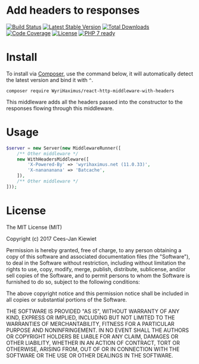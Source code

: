 # Add headers to responses

[![Build Status](https://travis-ci.org/WyriHaximus/reactphp-http-middleware-with-headers.svg?branch=master)](https://travis-ci.org/WyriHaximus/reactphp-http-middleware-with-headers)
[![Latest Stable Version](https://poser.pugx.org/WyriHaximus/react-http-middleware-with-headers/v/stable.png)](https://packagist.org/packages/WyriHaximus/react-http-middleware-with-headers)
[![Total Downloads](https://poser.pugx.org/WyriHaximus/react-http-middleware-with-headers/downloads.png)](https://packagist.org/packages/WyriHaximus/react-http-middleware-with-headers)
[![Code Coverage](https://scrutinizer-ci.com/g/WyriHaximus/reactphp-http-middleware-with-headers/badges/coverage.png?b=master)](https://scrutinizer-ci.com/g/WyriHaximus/reactphp-http-middleware-with-headers/?branch=master)
[![License](https://poser.pugx.org/WyriHaximus/react-http-middleware-with-headers/license.png)](https://packagist.org/packages/WyriHaximus/react-http-middleware-with-headers)
[![PHP 7 ready](http://php7ready.timesplinter.ch/WyriHaximus/reactphp-http-middleware-with-headers/badge.svg)](https://travis-ci.org/WyriHaximus/reactphp-http-middleware-with-headers)

# Install

To install via [Composer](http://getcomposer.org/), use the command below, it will automatically detect the latest version and bind it with `^`.

```
composer require WyriHaximus/react-http-middleware-with-headers
```

This middleware adds all the headers passed into the constructor to the responses flowing through this middleware.

# Usage

```php
$server = new Server(new MiddlewareRunner([
    /** Other middleware */
    new WithHeadersMiddleware([
        'X-Powered-By' => 'wyrihaximus.net (11.0.33)',
        'X-nanananana' => 'Batcache',
    ]),
    /** Other middleware */
]));
```

# License

The MIT License (MIT)

Copyright (c) 2017 Cees-Jan Kiewiet

Permission is hereby granted, free of charge, to any person obtaining a copy
of this software and associated documentation files (the "Software"), to deal
in the Software without restriction, including without limitation the rights
to use, copy, modify, merge, publish, distribute, sublicense, and/or sell
copies of the Software, and to permit persons to whom the Software is
furnished to do so, subject to the following conditions:

The above copyright notice and this permission notice shall be included in all
copies or substantial portions of the Software.

THE SOFTWARE IS PROVIDED "AS IS", WITHOUT WARRANTY OF ANY KIND, EXPRESS OR
IMPLIED, INCLUDING BUT NOT LIMITED TO THE WARRANTIES OF MERCHANTABILITY,
FITNESS FOR A PARTICULAR PURPOSE AND NONINFRINGEMENT. IN NO EVENT SHALL THE
AUTHORS OR COPYRIGHT HOLDERS BE LIABLE FOR ANY CLAIM, DAMAGES OR OTHER
LIABILITY, WHETHER IN AN ACTION OF CONTRACT, TORT OR OTHERWISE, ARISING FROM,
OUT OF OR IN CONNECTION WITH THE SOFTWARE OR THE USE OR OTHER DEALINGS IN THE
SOFTWARE.
